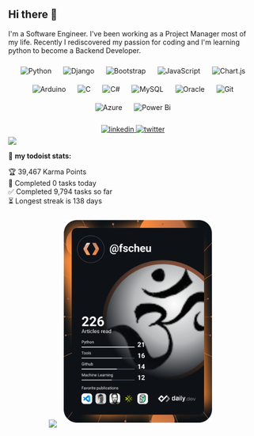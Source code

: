 ## Hi there 👋
I'm a Software Engineer. I've been working as a Project Manager most of my life. Recently I rediscovered my passion for coding and I'm learning python to become a Backend Developer.
<br />
<div align="center">  
<img style="margin: 10px" src="https://profilinator.rishav.dev/skills-assets/python-original.svg" alt="Python" height="25" />  
<img style="margin: 10px" src="https://profilinator.rishav.dev/skills-assets/django-original.svg" alt="Django" height="25" />  
<img style="margin: 10px" src="https://profilinator.rishav.dev/skills-assets/bootstrap-plain.svg" alt="Bootstrap" height="25" />  
<img style="margin: 10px" src="https://profilinator.rishav.dev/skills-assets/javascript-original.svg" alt="JavaScript" height="25" />  
<img style="margin: 10px" src="https://profilinator.rishav.dev/skills-assets/logo-title.svg" alt="Chart.js" height="25" />  
<img style="margin: 10px" src="https://profilinator.rishav.dev/skills-assets/arduino.png" alt="Arduino" height="25" />  
<img style="margin: 10px" src="https://profilinator.rishav.dev/skills-assets/c-original.svg" alt="C" height="25" />  
<img style="margin: 10px" src="https://profilinator.rishav.dev/skills-assets/csharp-original.svg" alt="C#" height="25" />  
<img style="margin: 10px" src="https://profilinator.rishav.dev/skills-assets/mysql-original-wordmark.svg" alt="MySQL" height="25" />  
<img style="margin: 10px" src="https://profilinator.rishav.dev/skills-assets/oracle-original.svg" alt="Oracle" height="25" />  
<img style="margin: 10px" src="https://profilinator.rishav.dev/skills-assets/git-scm-icon.svg" alt="Git" height="25" />  
<img style="margin: 10px" src="https://profilinator.rishav.dev/skills-assets/microsoft_azure-icon.svg" alt="Azure" height="25" />  
<img style="margin: 10px" src="https://profilinator.rishav.dev/skills-assets/powerbi.png" alt="Power Bi" height="25" />  
</div>
<br />
<div align="center">
<a href="https://linkedin.com/in/fedes" target="_blank">
<img src=https://img.shields.io/badge/linkedin-%231E77B5.svg?&style=for-the-badge&logo=linkedin&logoColor=white alt=linkedin style="margin-bottom: 5px;" />
</a>
<a href="https://twitter.com/devolvelabolsa" target="_blank">
<img src=https://img.shields.io/badge/twitter-%2300acee.svg?&style=for-the-badge&logo=twitter&logoColor=white alt=twitter style="margin-bottom: 5px;" />
</a>  
</div>


<div align="left" dir="auto">
  <img src="https://github-readme-stats.vercel.app/api?username=fscheu&show_icons=true&count_private=true&hide_border=true" align="center" width="50%" />
</div>

🚧 **my todoist stats:**
<!-- TODO-IST:START -->
🏆  39,467 Karma Points           
🌸  Completed 0 tasks today           
✅  Completed 9,794 tasks so far           
⏳  Longest streak is 138 days
<!-- TODO-IST:END -->

<div align="center" width="100%">
  <img src="https://spotify-github-profile.vercel.app/api/view?uid=fscheu&cover_image=true&theme=default" width="300" />
  <img style="margin: 10px" src="https://github.com/fscheu/fscheu/blob/main/devcard.svg" alt="daily.dev" width="300"/>  
</div>
